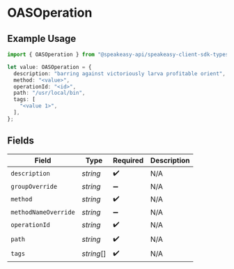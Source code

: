 # OASOperation

## Example Usage

```typescript
import { OASOperation } from "@speakeasy-api/speakeasy-client-sdk-typescript/sdk/models/shared";

let value: OASOperation = {
  description: "barring against victoriously larva profitable orient",
  method: "<value>",
  operationId: "<id>",
  path: "/usr/local/bin",
  tags: [
    "<value 1>",
  ],
};
```

## Fields

| Field                | Type                 | Required             | Description          |
| -------------------- | -------------------- | -------------------- | -------------------- |
| `description`        | *string*             | :heavy_check_mark:   | N/A                  |
| `groupOverride`      | *string*             | :heavy_minus_sign:   | N/A                  |
| `method`             | *string*             | :heavy_check_mark:   | N/A                  |
| `methodNameOverride` | *string*             | :heavy_minus_sign:   | N/A                  |
| `operationId`        | *string*             | :heavy_check_mark:   | N/A                  |
| `path`               | *string*             | :heavy_check_mark:   | N/A                  |
| `tags`               | *string*[]           | :heavy_check_mark:   | N/A                  |